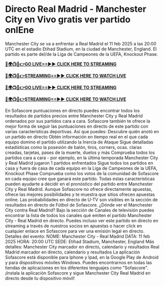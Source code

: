 # Directo Real Madrid - Manchester City en Vivo gratis ver partido onlEne

Manchester City se va a enfrentar a Real Madrid el 11 feb 2025 a las 20:00 UTC en el estadio Etihad Stadium, en la ciudad de Manchester, England. El partido es parte del/de la Liga de Campeones de la UEFA, Knockout Phase.

**[🔴🌍📺📱👉GO LIVE==►► CLICK HERE TO STREAMING](https://tinyurl.com/4dwhr6d4)**

**[🔴🌍📺📱👉STREAMING==►► CLICK HERE TO WATCH LIVE](https://tinyurl.com/4dwhr6d4)**

**[🔴🌍📺📱👉GO LIVE==►► CLICK HERE TO STREAMING](https://tinyurl.com/4dwhr6d4)**

**[🔴🌍📺📱👉STREAMING==►► CLICK HERE TO WATCH LIVE](https://tinyurl.com/4dwhr6d4)**

En Sofascore puntuaciones en directo puedes encontrar todos los resultados de partidos precios entre Manchester City y Real Madrid ordenados por sus partidos cara a cara. Sofascore también te ofrece la mejor forma de seguir las puntuaciones en directo de este partido con varias características deportivas. Así que puedes:
Descubre quién anotó en un partido en directo
Obtén información en tiempo real en el que cada equipo domino el partido utilizando la Inercia de Ataque
Sigue detalladas estadísticas como la posesión de balón, tiros, corners, ocas. claras creadas, tarjetas, pases de la muerte, duelos y más
Comprueba todos los partidos cara a cara - por ejemplo, en la última temporada Manchester City y Real Madrid jugaron 1 partidos enfrentados
Sigue todos los partidos en casa y fuera de casa de cada equipo en la Liga de Campeones de la UEFA, Knockout Phase
Comprueba como los votos de la comunidad de Sofascore en cada equipo cree que ganará este partido.
Todas estas características pueden ayudarte a decidir en el pronóstico del partido entre Manchester City y Real Madrid. Aunque Sofascore no ofrece directamente apuestas, ofrece las mejores posibilidades y te muestra que sitios ofrecen apuestas online. Las probabilidades en directo de U-TV son visibles en la sección de resultados en directo de Fútbol de Sofascore.
¿Dónde ver el Manchester City contra Real Madrid? Bajo la sección de Canales de televisión puedes encontrar la lista de todos los canales qué emiten el partido Manchester City - Real Madrid en directo. Puedes incluso ver este partido en directo en streaming a través de nuestros socios en apuestas o hacer click en cualquier enlace en Sofascore para ver una emisión legal en directo.
Detalles del evento:
NOME: Manchester City - Real Madrid
DATA: 11 feb 2025
HORA: 20:00 UTC
SEDE: Etihad Stadium, Manchester, England
Más detalles:
Manchester City marcador en directo, calendario y resultados
Real Madrid marcador en directo, calendario y resultados
La aplicación Sofascore está disponible para Iphone y Ipad, en la Google Play de Android y para dispositivos móviles Windows. Puedes encontrarnos en todas las tiendas de aplicaciones en los diferentes lenguajes como "Sofascore". ¡Instala la aplicación Sofascore y sigue Manchester City Real Madrid en directo desde tu dispositivo móvil!
